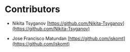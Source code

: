 # Contributors

- Nikita Tsyganov [https://github.com/Nikita-Tsyganov](https://github.com/Nikita-Tsyganov)

- Jose Francisco Matundan [https://github.com/iskomt](https://github.com/iskomt)
